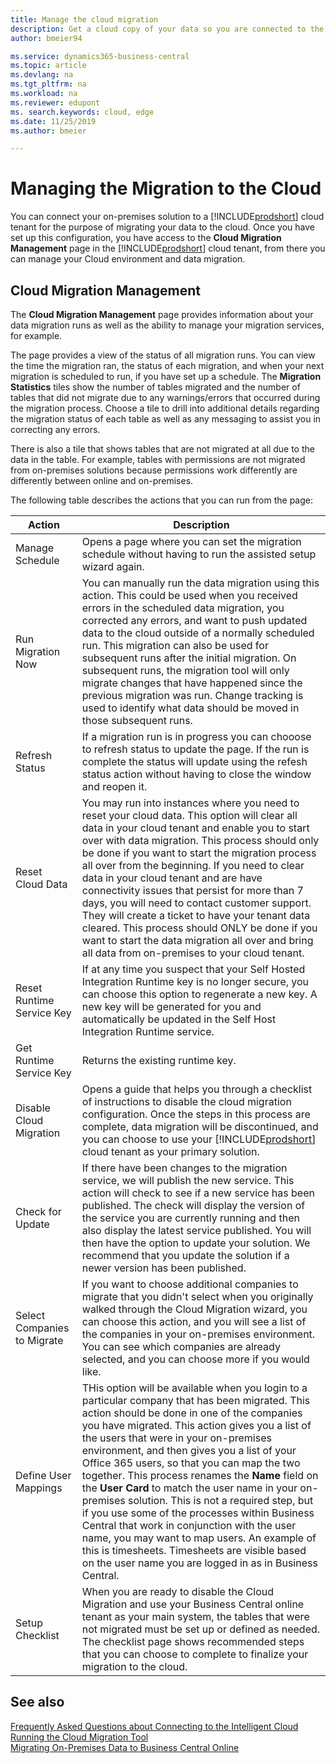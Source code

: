 ```yaml
---
title: Manage the cloud migration
description: Get a cloud copy of your data so you are connected to the intelligent cloud also when you have an on-premises solution based on Business Central, Dynamics GP, Dynamics SL, or Dynamics NAV.
author: bmeier94

ms.service: dynamics365-business-central
ms.topic: article
ms.devlang: na
ms.tgt_pltfrm: na
ms.workload: na
ms.reviewer: edupont
ms. search.keywords: cloud, edge
ms.date: 11/25/2019
ms.author: bmeier

---
```


# Managing the Migration to the Cloud

You can connect your on-premises solution to a [!INCLUDE[prodshort](../developer/includes/prodshort.md)] cloud tenant for the purpose of migrating your data to the cloud. Once you have set up this configuration, you have access to the **Cloud Migration Management** page in the [!INCLUDE[prodshort](../developer/includes/prodshort.md)] cloud tenant, from there you can manage your  Cloud environment and data migration.  

## Cloud Migration Management

The **Cloud Migration Management** page provides information about your data migration runs as well as the ability to manage your migration services, for example.  

The page provides a view of the status of all migration runs. You can view the time the migration ran, the status of each migration, and when your next migration is scheduled to run, if you have set up a schedule. The **Migration Statistics** tiles show the number of tables migrated and the number of tables that did not migrate due to any warnings/errors that occurred during the migration process. Choose a tile to drill into additional details regarding the migration status of each table as well as any messaging to assist you in correcting any errors.  

There is also a tile that shows tables that are not migrated at all due to the data in the table. For example, tables with permissions are not migrated from on-premises solutions because permissions work differently are differently between online and on-premises.


The following table describes the actions that you can run from the page:  

|Action   |Description|
|---------|---------|
|Manage Schedule     |Opens a page where you can set the migration schedule without having to run the assisted setup wizard again.|
|Run Migration Now    |You can manually run the data migration using this action.  This could be used when you received errors in the scheduled data migration, you corrected any errors, and want to push updated data to the cloud outside of a normally scheduled run.  This migration can also be used for subsequent runs after the initial migration.  On subsequent runs, the migration tool will only migrate changes that have happened since the previous migration was run.  Change tracking is used to identify what data should be moved in those subsequent runs.|
|Refresh Status      |If a migration run is in progress you can chooose to refresh status to update the page. If the run is complete the status will update using the refesh status action without having to close the window and reopen it.|
|Reset Cloud Data   |You may run into instances where you need to reset your cloud data. This option will clear all data in your cloud tenant and enable you to start over with data migration. This process should only be done if you want to start the migration process all over from the beginning. If you need to clear data in your cloud tenant and are have connectivity issues that persist for more than 7 days, you will need to contact customer support. They will create a ticket to have your tenant data cleared.  This process should ONLY be done if you want to start the data migration all over and bring all data from on-premises to your cloud tenant.|
|Reset Runtime Service Key    |If at any time you suspect that your Self Hosted Integration Runtime key is no longer secure, you can choose this option to regenerate a new key. A new key will be generated for you and automatically be updated in the Self Host Integration Runtime service.|
|Get Runtime Service Key    |Returns the existing runtime key.|
|Disable Cloud Migration    |Opens a guide that helps you through a checklist of instructions to disable the cloud migration configuration. Once the steps in this process are complete, data migration will be discontinued, and you can choose to use your [!INCLUDE[prodshort](../developer/includes/prodshort.md)] cloud tenant as your primary solution.|
|Check for Update           |If there have been changes to the migration service, we will publish the new service. This action will check to see if a new service has been published. The check will display the version of the service you are currently running and then also display the latest service published. You will then have the option to update your solution. We recommend that you update the solution if a newer version has been published.|
|Select Companies to Migrate  |If you want to choose additional companies to migrate that you didn't select when you originally walked through the Cloud Migration wizard, you can choose this action, and you will see a list of the companies in your on-premises environment. You can see which companies are already selected, and you can choose more if you would like.|
|Define User Mappings       |THis option will be available when you login to a particular company that has been migrated. This action  should be done in one of the companies you have migrated. This action gives you a list of the users that were in your on-premises environment, and then gives you a list of your Office 365 users, so that you can map the two together. This process renames the **Name** field on the **User Card** to match the user name in your on-premises solution. This is not a required step, but if you use some of the processes within Business Central that work in conjunction with the user name, you may want to map users. An example of this is timesheets. Timesheets are visible based on the user name you are logged in as in Business Central.|
|Setup Checklist      |When you are ready to disable the Cloud Migration and use your Business Central online tenant as your main system, the tables that were not migrated must be set up or defined as needed. The checklist page shows recommended steps that you can choose to complete to finalize your migration to the cloud.| 

## See also

[Frequently Asked Questions about Connecting to the Intelligent Cloud](faq-intelligent-cloud.md)  
[Running the Cloud Migration Tool](migration-tool.md)  
[Migrating On-Premises Data to Business Central Online](migrate-data.md)  
